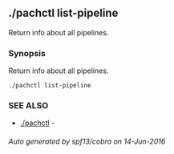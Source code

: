 ## ./pachctl list-pipeline

Return info about all pipelines.

### Synopsis


Return info about all pipelines.

```
./pachctl list-pipeline
```

### SEE ALSO
* [./pachctl](./pachctl.md)	 - 

###### Auto generated by spf13/cobra on 14-Jun-2016
